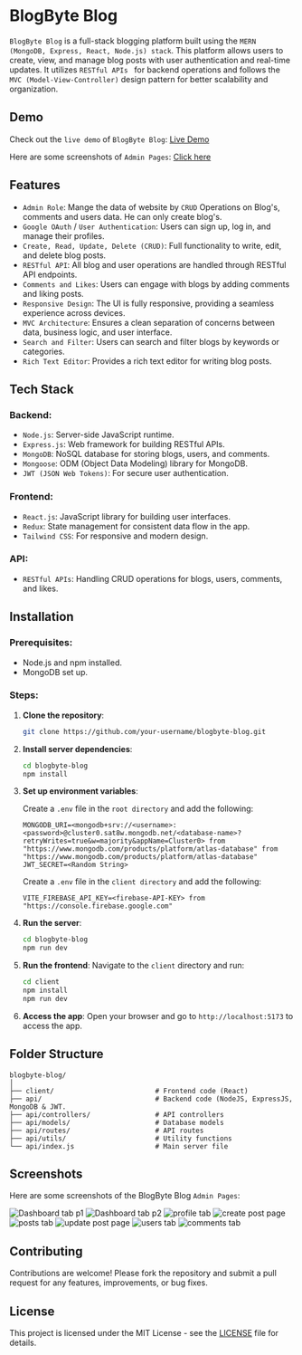 # BlogByte Blog

`BlogByte Blog` is a full-stack blogging platform built using the `MERN (MongoDB, Express, React, Node.js) stack`. This platform allows users to create, view, and manage blog posts with user authentication and real-time updates. It utilizes `RESTful APIs ` for backend operations and follows the `MVC (Model-View-Controller)` design pattern for better scalability and organization.

## Demo

Check out the `live demo` of `BlogByte Blog`: [Live Demo](https://blogbyte-blog.onrender.com)

Here are some screenshots of `Admin Pages`: [Click here](https://github.com/Shaik-Nagur-Basha/BlogByte-Blog/tree/main/README.md#screenshots)

## Features

- `Admin Role`: Mange the data of website by `CRUD` Operations on Blog's, comments and users data. He can only create blog's.
- `Google OAuth` / `User Authentication`: Users can sign up, log in, and manage their profiles.
- `Create, Read, Update, Delete (CRUD)`: Full functionality to write, edit, and delete blog posts.
- `RESTful API`: All blog and user operations are handled through RESTful API endpoints.
- `Comments and Likes`: Users can engage with blogs by adding comments and liking posts.
- `Responsive Design`: The UI is fully responsive, providing a seamless experience across devices.
- `MVC Architecture`: Ensures a clean separation of concerns between data, business logic, and user interface.
- `Search and Filter`: Users can search and filter blogs by keywords or categories.
- `Rich Text Editor`: Provides a rich text editor for writing blog posts.

## Tech Stack

### Backend:
- `Node.js`: Server-side JavaScript runtime.
- `Express.js`: Web framework for building RESTful APIs.
- `MongoDB`: NoSQL database for storing blogs, users, and comments.
- `Mongoose`: ODM (Object Data Modeling) library for MongoDB.
- `JWT (JSON Web Tokens)`: For secure user authentication.

### Frontend:
- `React.js`: JavaScript library for building user interfaces.
- `Redux`: State management for consistent data flow in the app.
- `Tailwind CSS`: For responsive and modern design.

### API:
- `RESTful APIs`: Handling CRUD operations for blogs, users, comments, and likes.

## Installation

### Prerequisites:
- Node.js and npm installed.
- MongoDB set up.

### Steps:

1. **Clone the repository**:
   ```bash
   git clone https://github.com/your-username/blogbyte-blog.git
   ```

2. **Install server dependencies**:
   ```bash
   cd blogbyte-blog
   npm install
   ```

3. **Set up environment variables**:

   Create a `.env` file in the `root directory` and add the following:
   ```env
   MONGODB_URI=<mongodb+srv://<username>:<password>@cluster0.sat8w.mongodb.net/<database-name>?retryWrites=true&w=majority&appName=Cluster0> from "https://www.mongodb.com/products/platform/atlas-database" from "https://www.mongodb.com/products/platform/atlas-database"
   JWT_SECRET=<Random String>
   ```
   Create a `.env` file in the `client directory` and add the following:
   ```env
   VITE_FIREBASE_API_KEY=<firebase-API-KEY> from "https://console.firebase.google.com"
   ```

4. **Run the server**:
   ```bash
   cd blogbyte-blog
   npm run dev
   ```

5. **Run the frontend**:
   Navigate to the `client` directory and run:
   ```bash
   cd client
   npm install
   npm run dev
   ```
   
6. **Access the app**:
   Open your browser and go to `http://localhost:5173` to access the app.

## Folder Structure

```
blogbyte-blog/
│
├── client/                         # Frontend code (React)
├── api/                            # Backend code (NodeJS, ExpressJS, MongoDB & JWT.
├── api/controllers/                # API controllers
├── api/models/                     # Database models
├── api/routes/                     # API routes
├── api/utils/                      # Utility functions
└── api/index.js                    # Main server file
```

## Screenshots
Here are some screenshots of the BlogByte Blog `Admin Pages`:

![Dashboard tab p1](https://github.com/user-attachments/assets/982ecb3a-0b28-4fdc-a9c7-1c2787ebbe37)
![Dashboard tab p2](https://github.com/user-attachments/assets/eff6015b-7adf-48bb-a82f-6aac86126d33)
![profile tab](https://github.com/user-attachments/assets/7f196a6c-0c33-48f6-9173-885de7bf6654)
![create post page](https://github.com/user-attachments/assets/6ddca256-3293-467c-aa8e-9579c76be732)
![posts tab](https://github.com/user-attachments/assets/af59da62-de1d-4cda-a039-9c366300cbcf)
![update post page](https://github.com/user-attachments/assets/a1119ed2-f04a-44f7-8ffd-3b43aa389e9c)
![users tab](https://github.com/user-attachments/assets/5c44f32c-3a4a-4abd-8192-d8eef483a80d)
![comments tab](https://github.com/user-attachments/assets/907cb2ad-38af-4024-838d-ea224bd6c813)


## Contributing

Contributions are welcome! Please fork the repository and submit a pull request for any features, improvements, or bug fixes.

## License

This project is licensed under the MIT License - see the [LICENSE](LICENSE) file for details.
